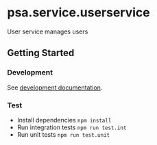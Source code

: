 # psa.service.userservice

User service manages users

## Getting Started

### Development

See [development documentation](../docs/development.md).

### Test

- Install dependencies `npm install`
- Run integration tests `npm run test.int`
- Run unit tests `npm run test.unit`

